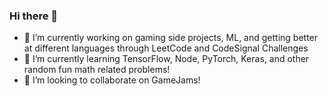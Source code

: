 ### Hi there 👋

- 🔭 I’m currently working on gaming side projects, ML, and getting better at different languages through LeetCode and CodeSignal Challenges
- 🌱 I’m currently learning TensorFlow, Node, PyTorch, Keras, and other random fun math related problems!
- 👯 I’m looking to collaborate on GameJams!
